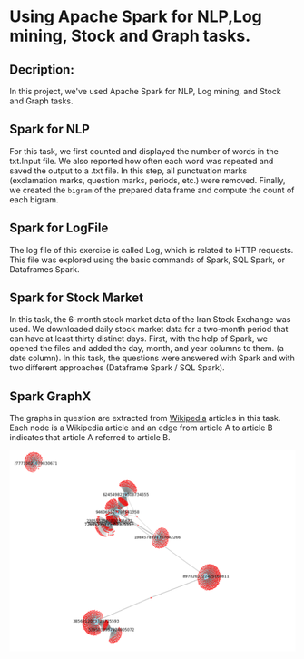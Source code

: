 # Using Apache Spark for NLP,Log mining, Stock and Graph tasks.

## Decription:

In this project, we've used Apache Spark for NLP, Log mining, and Stock and Graph tasks.

## Spark for NLP
For this task, we first counted and displayed the number of words in the txt.Input file. We also reported how often each word was repeated and saved the output to a .txt file. In this step, all punctuation marks (exclamation marks, question marks, periods, etc.) were removed. Finally, we created the `bigram` of the prepared data frame and compute the count of each bigram.

## Spark for LogFile
The log file of this exercise is called Log, which is related to HTTP requests. This file was explored using the basic commands of Spark, SQL Spark, or Dataframes Spark.

## Spark for Stock Market
In this task, the 6-month stock market data of the Iran Stock Exchange was used. We downloaded daily stock market data for a two-month period that can have at least thirty distinct days. First, with the help of Spark, we opened the files and added the day, month, and year columns to them. (a date column).
In this task, the questions were answered with Spark and with two different approaches (Dataframe Spark / SQL Spark).

## Spark GraphX
The graphs in question are extracted from [Wikipedia](https://www.wikipedia.org/) articles in this task. Each node is a Wikipedia article and an edge from article A to article B indicates that article A referred to article B.

![Spark GraphX](Spark_GraphX.PNG "Spark GraphX ")


